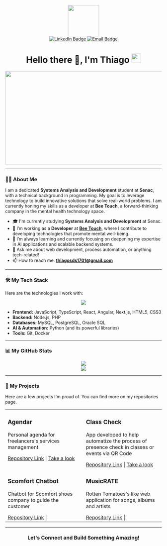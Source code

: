 <div id="header" align="center">
  <img src="https://media.giphy.com/media/M9gbBd9nbDrOTu1Mqx/giphy.gif" width="100"/>
</div>

<div id="badges" align="center">
  <a href="https://www.linkedin.com/in/thiago-schiedeck-dias-da-silveira" target="_blank">
    <img src="https://img.shields.io/badge/LinkedIn-blue?style=for-the-badge&logo=linkedin&logoColor=white" alt="LinkedIn Badge"/>
  </a>
  <a href="mailto:thiagosds1701@gmail.com">
    <img src="https://img.shields.io/badge/Email-red?style=for-the-badge&logo=gmail&logoColor=white" alt="Email Badge"/>
  </a>
</div>

<h1 align="center">
  Hello there 👋, I'm Thiago
  <img src="https://media.giphy.com/media/hvRJCLFzcasrR4ia7z/giphy.gif" width="30px"/>
</h1>

<div align="center">
  <img src="https://media.giphy.com/media/dWesBcTLavkZuG35MI/giphy.gif" width="600" height="300"/>
</div>

---

### 👨‍💻 About Me

I am a dedicated **Systems Analysis and Development** student at **Senac**, with a technical background in programming. My goal is to leverage technology to build innovative solutions that solve real-world problems. I am currently honing my skills as a developer at **Bee Touch**, a forward-thinking company in the mental health technology space.

- 🎓 I'm currently studying **Systems Analysis and Development** at Senac.
- 💼 I’m working as a **Developer** at **[Bee Touch](https://beetouch.com.br/)**, where I contribute to developing technologies that promote mental well-being.
- 🌱 I’m always learning and currently focusing on deepening my expertise in AI applications and scalable backend systems.
- 💬 Ask me about web development, process automation, or anything tech-related!
- 📫 How to reach me: **thiagosds1701@gmail.com**

---

### 🛠️ My Tech Stack

Here are the technologies I work with:

<p align="center">
  <a href="https://skillicons.dev">
    <img src="https://skillicons.dev/icons?i=js,ts,php,html,css,python,mysql,postgres,oracle,nodejs,nextjs,react,angular,git,docker&perline=5" />
  </a>
</p>

- **Frontend:** JavaScript, TypeScript, React, Angular, Next.js, HTML5, CSS3
- **Backend:** Node.js, PHP
- **Databases:** MySQL, PostgreSQL, Oracle SQL
- **AI & Automation:** Python (and its powerful libraries)
- **Tools:** Git, Docker

---

### 📊 My GitHub Stats

<p align="center">
  <a href="https://github.com/anuraghazra/github-readme-stats">
    <img src="https://github-readme-stats.vercel.app/api?username=othisgo&show_icons=true&theme=dracula&include_all_commits=true&count_private=true"/>
  </a>
  <br/>
  <a href="https://github.com/anuraghazra/github-readme-stats">
    <img src="https://github-readme-stats.vercel.app/api/top-langs/?username=othisgo&layout=compact&langs_count=7&theme=dracula"/>
  </a>
</p>

---

### 🚀 My Projects

Here are a few projects I'm proud of. You can find more on my repositories page.

<table width="100%">
  <tr>
    <td width="50%" valign="top">
      <h3>Agendar</h3>
      <p>Personal agenda for freelancers's services management </p>
      <a href="https://github.com/oThisgo/projeto-gestao-agil-front.git" target="_blank">Repository Link</a> | <a href="projeto-gestao-agil-front.vercel.app" target="_blank">Take a look</a>
    </td>
    <td width="50%" valign="top">
      <h3>Class Check</h3>
      <p>App developed to help automatize the process of presence check in classes or events via QR Code</p>
      <a href="https://github.com/oThisgo/class-check.git" target="_blank">Repository Link</a> | <a href="https://class-check-ruby.vercel.app" target="_blank">Take a look</a>
    </td>
  </tr>
    <tr>
    <td width="50%" valign="top">
      <h3>Scomfort Chatbot</h3>
      <p>Chatbot for Scomfort shoes company to guide the customer</p>
      <a href="https://github.com/oThisgo/Scomfort_Chatbot.git" target="_blank">Repository Link</a> | 
    </td>
    <td width="50%" valign="top">
      <h3>MusicRATE</h3>
      <p>Rotten Tomatoes's like web application for songs, albums and artists</p>
      <a href="https://github.com/oThisgo/unisenac-full-stack-project.git" target="_blank">Repository Link</a> |
    </td>
  </tr>
</table>

---

<div align="center">
  <h3>Let's Connect and Build Something Amazing!</h3>
</div>
